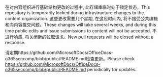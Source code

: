 <span data-ttu-id="8e765-101">在对内容组织进行基础结构更改的过程中, 此存储库临时处于锁定状态。</span><span class="sxs-lookup"><span data-stu-id="8e765-101">This repository is temporarily locked during infrastructure changes to the content organization.</span></span> <span data-ttu-id="8e765-102">这些更改需要几个星期, 在这段时间内, 将不接受公共编辑和向内容提交问题。</span><span class="sxs-lookup"><span data-stu-id="8e765-102">These changes will take several weeks, and during this time public edits and issue submissions to content will not be accepted.</span></span> <span data-ttu-id="8e765-103">不进行响应, 将关闭新的拉取请求。</span><span class="sxs-lookup"><span data-stu-id="8e765-103">New pull requests will be closed without a response.</span></span>

<span data-ttu-id="8e765-104">请定期https://github.com/MicrosoftDocs/OfficeDocs-o365seccomp/blob/public/README.md检查更新。</span><span class="sxs-lookup"><span data-stu-id="8e765-104">Please check https://github.com/MicrosoftDocs/OfficeDocs-o365seccomp/blob/public/README.md periodically for updates.</span></span>
